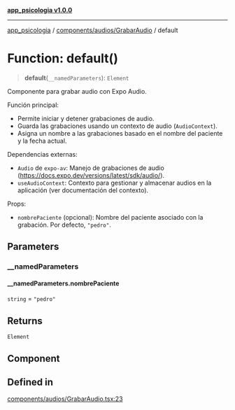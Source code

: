 [**app_psicologia v1.0.0**](../../../../README.md)

***

[app_psicologia](../../../../modules.md) / [components/audios/GrabarAudio](../README.md) / default

# Function: default()

> **default**(`__namedParameters`): `Element`

Componente para grabar audio con Expo Audio.

Función principal:
- Permite iniciar y detener grabaciones de audio.
- Guarda las grabaciones usando un contexto de audio (`AudioContext`).
- Asigna un nombre a las grabaciones basado en el nombre del paciente y la fecha actual.

Dependencias externas:
- `Audio` de `expo-av`: Manejo de grabaciones de audio (https://docs.expo.dev/versions/latest/sdk/audio/).
- `useAudioContext`: Contexto para gestionar y almacenar audios en la aplicación (ver documentación del contexto).

Props:
- `nombrePaciente` (opcional): Nombre del paciente asociado con la grabación. Por defecto, `"pedro"`.

## Parameters

### \_\_namedParameters

#### __namedParameters.nombrePaciente

`string` = `"pedro"`

## Returns

`Element`

## Component

## Defined in

[components/audios/GrabarAudio.tsx:23](https://github.com/XxtbmfxX/app_psicologia/blob/da762f4f9225edbb02c8e13dfe2f9bc7ae75eef5/components/audios/GrabarAudio.tsx#L23)
